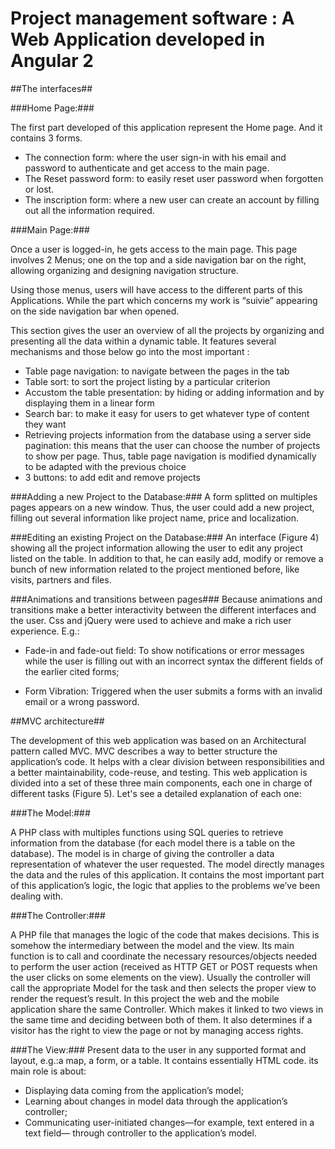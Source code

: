 # Project management software : A Web Application developed in Angular 2  #


##The interfaces##

###Home Page:###

The first part developed of this application represent the Home page. And it contains 3 forms.
  - The connection form: where the user sign-in with his email and password to
authenticate and get access to the main page.
  - The Reset password form: to easily reset user password when forgotten or lost.
  - The inscription form: where a new user can create an account by filling out all the
information required.




###Main Page:###

Once a user is logged-in, he gets access to the main page. This page involves 2 Menus; one on the top and a side navigation bar on the right, allowing organizing and designing navigation structure.

Using those menus, users will have access to the different parts of this Applications. While
the part which concerns my work is “suivie” appearing on the side navigation bar when
opened.

This section gives the user an overview of all the projects by organizing and presenting all the
data within a dynamic table. It features several mechanisms and those below go into the most important :
- Table page navigation: to navigate between the pages in the tab
- Table sort: to sort the project listing by a particular criterion
- Accustom the table presentation: by hiding or adding information and by displaying
them in a linear form
- Search bar: to make it easy for users to get whatever type of content they want
- Retrieving projects information from the database using a server side pagination: this
 means that the user can choose the number of projects to show per page. Thus, table page navigation is modified dynamically to be adapted with the previous choice
- 3 buttons: to add edit and remove projects





###Adding a new Project to the Database:###
A form splitted on multiples pages appears on a new window. Thus, the user could add a new
project, filling out several information like project name, price and localization.

###Editing an existing Project on the Database:###
An interface (Figure 4) showing all the project information allowing the user to edit any project listed on the table. In addition to that, he can easily add, modify or remove a bunch of new information related to the project mentioned before, like visits, partners and files.

###Animations and transitions between pages###
Because animations and transitions make a better interactivity between the different interfaces
and the user. Css and jQuery were used to achieve and make a rich user experience. E.g.:

- Fade-in and fade-out field: To show notifications or error messages while the user is
filling out with an incorrect syntax the different fields of the earlier cited forms;

- Form Vibration: Triggered when the user submits a forms with an invalid email or a
wrong password.


##MVC architecture##

The development of this web application was based on an Architectural pattern called MVC. MVC describes a way to better structure the application’s code. It helps with a clear division between responsibilities and a better maintainability, code-reuse, and testing.
This web application is divided into a set of these three main components, each one in charge of different tasks (Figure 5). Let's see a detailed explanation of each one:

###The Model:###

A PHP class with multiples functions using SQL queries to retrieve information from the database (for each model there is a table on the database). The model is in charge of giving the controller a data representation of whatever the user requested. The model directly manages the data and the rules of this application. It contains the most important part of this application’s logic, the logic that applies to the problems we’ve been dealing with.


###The Controller:###

A PHP file that manages the logic of the code that makes decisions. This is somehow the intermediary between the model and the view. Its main function is to call and coordinate the necessary resources/objects needed to perform the user action (received as HTTP GET or POST requests when the user clicks on some elements on the view). Usually the controller will call the appropriate Model for the task and then selects the proper view to render the request’s result.
In this project the web and the mobile application share the same Controller. Which makes it
linked to two views in the same time and deciding between both of them. It also determines if
a visitor has the right to view the page or not by managing access rights.

###The View:###
Present data to the user in any supported format and layout, e.g.:a map, a form, or a table. It contains essentially HTML code. its main role is about:

- Displaying data coming from the application’s model;
- Learning about changes in model data through the application’s controller;
- Communicating user-initiated changes—for example, text entered in a text field—
through controller to the application’s model.
